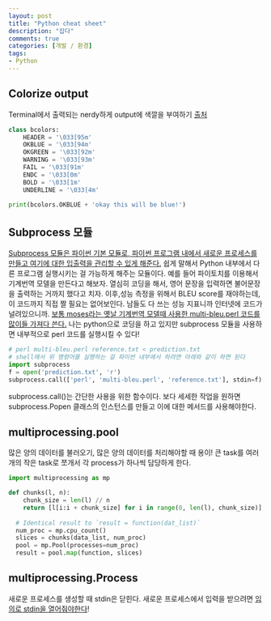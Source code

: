 ```yaml
---
layout: post
title: "Python cheat sheet"
description: "잡다"
comments: true
categories: [개발 / 환경]
tags:
- Python
---
```




## Colorize output

Terminal에서 출력되는 nerdy하게 output에 색깔을 부여하기 [출처](https://stackoverflow.com/a/287944)

```python
class bcolors:
    HEADER = '\033[95m'
    OKBLUE = '\033[94m'
    OKGREEN = '\033[92m'
    WARNING = '\033[93m'
    FAIL = '\033[91m'
    ENDC = '\033[0m'
    BOLD = '\033[1m'
    UNDERLINE = '\033[4m'
    
print(bcolors.OKBLUE + 'okay this will be blue!')
```



## Subprocess 모듈

[Subprocess 모듈은 파이썬 기본 모듈로, 파이썬 프로그램 내에서 새로운 프로세스를 만들고 여기에 대한 입출력을  관리할 수 있게 해준다.](https://soooprmx.com/archives/5932) 쉽게 말해서 Python 내부에서 다른 프로그램 실행시키는 걸 가능하게 해주는 모듈이다. 예를 들어 파이토치를 이용해서 기계번역 모델을 만든다고 해보자. 열심히 코딩을 해서, 영어 문장을 입력하면 불어문장을 출력하는 거까지 했다고 치자. 이후,성능 측정을 위해서 BLEU score를 재야하는데, 이 코드까지 직접 짤 필요는 없어보인다. 남들도 다 쓰는 성능 지표니까 인터넷에 코드가 널려있으니까. [보통 moses라는 옛날 기계번역 모델때 사용한 multi-bleu.perl 코드를 많이들 가져다 쓴다.](https://github.com/moses-smt/mosesdecoder/blob/master/scripts/generic/multi-bleu.perl) 나는 python으로 코딩을 하고 있지만 subprocess 모듈을 사용하면 내부적으로 perl 코드를 실행시킬 수 있다!

```python
# perl multi-bleu.perl reference.txt < prediction.txt
# shell에서 위 명령어를 실행하는 걸 파이썬 내부에서 하려면 아래와 같이 하면 된다
import subprocess
f = open('prediction.txt', 'r')
subprocess.call(['perl', 'multi-bleu.perl', 'reference.txt'], stdin=f) # 입력 리다이렉션
```

subprocess.call()는 간단한 사용을 위한 함수이다. 보다 세세한 작업을 원하면 subprocess.Popen 클래스의 인스턴스를 만들고 이에 대한 메서드를 사용해야한다. 



## multiprocessing.pool

많은 양의 데이터를 불러오기, 많은 양의 데이터를 처리해야할 때 용이! 큰 task를 여러 개의 작은 task로 쪼개서 각 process가 하나씩 담당하게 한다.

```python
import multiprocessing as mp

def chunks(l, n):
    chunk_size = len(l) // n
    return [l[i:i + chunk_size] for i in range(0, len(l), chunk_size)]
  
  # Identical result to `result = function(dat_list)`
  num_proc = mp.cpu_count()
  slices = chunks(data_list, num_proc)
  pool = mp.Pool(processes=num_proc)
  result = pool.map(function, slices)
```



## multiprocessing.Process

새로운 프로세스를 생성할 때 stdin은 닫힌다. 새로운 프로세스에서 입력을 받으려면 [임의로 stdin을 열어줘야한다](https://stackoverflow.com/a/30149635)!

```bash

```



